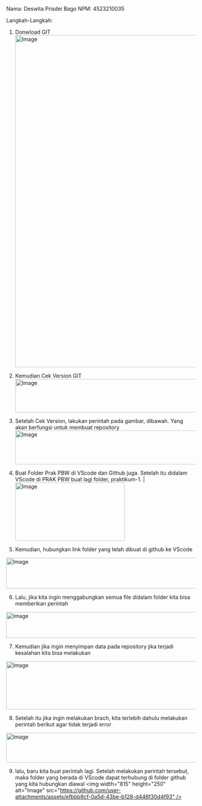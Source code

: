 Nama: Deswita Prisdei Bago
NPM: 4523210035

Langkah-Langkah:
1. Donwload GIT
   <img width="1561" height="882" alt="Image" src="https://github.com/user-attachments/assets/4e3eac56-5d78-4c49-8e5b-e86fde259713" />

2. Kemudian Cek Version GIT
   <img width="714" height="89" alt="Image" src="https://github.com/user-attachments/assets/87f943dd-20d8-42bb-afdc-bb46de3f81e3" />

3. Setelah Cek Version, lakukan perintah pada gambar, dibawah. Yang akan berfungsi untuk membuat repository
    <img width="878" height="90" alt="Image" src="https://github.com/user-attachments/assets/78ab3fed-e746-4a69-ae92-bccdb855b651" />

4. Buat Folder Prak PBW di VScode dan Github juga. Setelah itu didalam VScode di PRAK PBW buat lagi folder, praktikum-1. |
   <img width="291" height="155" alt="Image" src="https://github.com/user-attachments/assets/0c0240c3-0183-41ae-a2bf-dc6d1ccbed5d" />

5. Kemudian, hubungkan link folder yang telah dibuat di github ke VScode
 <img width="838" height="82" alt="Image" src="https://github.com/user-attachments/assets/daddc6c5-45a9-4fb1-8620-30900664dcb4" />

6. Lalu, jika kita ingin menggabungkan semua file didalam folder kita bisa memberikan perintah
  <img width="715" height="69" alt="Image" src="https://github.com/user-attachments/assets/7cc575d6-9b12-4523-9e0f-8e1fb8407c0c" />

7. Kemudian jika ingin menyimpan data pada repository jika terjadi kesalahan kita bisa melakukan
 <img width="743" height="128" alt="Image" src="https://github.com/user-attachments/assets/0dfe3a8a-566b-47c0-85e8-6fda559d506a" />
 
8. Setelah itu jika ingin melakukan brach, kita terlebih dahulu melakukan perintah berikut agar tidak terjadi error
 <img width="763" height="79" alt="Image" src="https://github.com/user-attachments/assets/04734992-9f28-4f3c-91c0-43a1422dbce8" />

9. lalu, baru kita buat perintah lagi. Setelah melakukan perintah tersebut, maka folder yang berada di VScode dapat terhubung di folder github yang kita hubungkan diawal
<img width="815" height="250" alt="Image" src="https://github.com/user-attachments/assets/efbbb9cf-0a5d-43be-b128-d446f30d4f93" />
